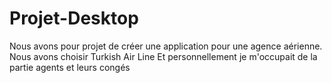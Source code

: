 # Projet-Desktop
Nous avons pour projet de créer une application pour une agence aérienne. Nous avons choisir Turkish Air Line Et personnellement je m'occupait de la partie agents et leurs congés
